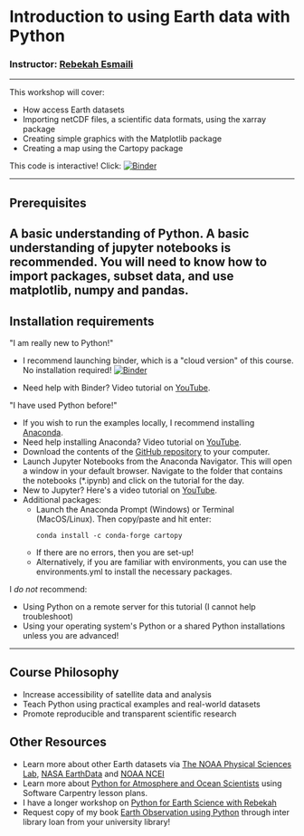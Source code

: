 # Introduction to using Earth data with Python

### Instructor: [Rebekah Esmaili](http://www.rebekahesmaili.com)

---

This workshop will cover:

* How access Earth datasets
* Importing netCDF files, a scientific data formats, using the xarray package
* Creating simple graphics with the Matplotlib package
* Creating a map using the Cartopy package

This code is interactive! Click:
[![Binder](https://mybinder.org/badge_logo.svg)](https://mybinder.org/v2/gh/modern-tools-workshop/AGU-python-workshop-2020/HEAD)

---

## Prerequisites
A basic understanding of Python. A basic understanding of jupyter notebooks is recommended. You will need to know how to import packages, subset data, and use matplotlib, numpy and pandas.
---

## Installation requirements

"I am really new to Python!"

* I recommend launching binder, which is a "cloud version" of this course. No installation required!
[![Binder](https://mybinder.org/badge_logo.svg)](https://mybinder.org/v2/gh/modern-tools-workshop/AGU-python-workshop-2020/HEAD)

* Need help with Binder? Video tutorial on [YouTube](https://youtu.be/3BrfFe4HsAw).

"I have used Python before!"

* If you wish to run the examples locally, I recommend installing [Anaconda](https://www.anaconda.com/products/individual).
* Need help installing Anaconda? Video tutorial on [YouTube](https://youtu.be/zxSQCXXvOIM).
* Download the contents of the [GitHub repository](https://github.com/modern-tools-workshop/AGU-python-workshop-2020) to your computer.
* Launch Jupyter Notebooks from the Anaconda Navigator. This will open a window in your default browser. Navigate to the folder that contains the notebooks (*.ipynb) and click on the tutorial for the day.
* New to Jupyter? Here's a video tutorial on [YouTube](https://youtu.be/gmMCuR9JPpY).
* Additional packages:
  * Launch the Anaconda Prompt (Windows) or Terminal (MacOS/Linux). Then copy/paste and hit enter:
    ```
    conda install -c conda-forge cartopy
    ```
  * If there are no errors, then you are set-up!
  * Alternatively, if you are familiar with environments, you can use the environments.yml to install the necessary packages.

I *do not* recommend:
* Using Python on a remote server for this tutorial (I cannot help troubleshoot)
* Using your operating system's Python or a shared Python installations unless you are advanced!

---
## Course Philosophy

* Increase accessibility of satellite data and analysis
* Teach Python using practical examples and real-world datasets
* Promote reproducible and transparent scientific research

## Other Resources

* Learn more about other Earth datasets via [The NOAA Physical Sciences Lab](https://www.psl.noaa.gov/data/gridded/), [NASA EarthData](https://earthdata.nasa.gov/) and [NOAA NCEI](https://www.ncei.noaa.gov/)
* Learn more about [Python for Atmosphere and Ocean Scientists](https://carpentries-lab.github.io/python-aos-lesson/) using Software Carpentry lesson plans.
* I have a longer workshop on [Python for Earth Science with Rebekah](https://youtube.com/playlist?list=PLlcgQ3Rl-9fR4oOmfeKPKHuk2Lj57bNJy)
* Request copy of my book [Earth Observation using Python](https://www.wiley.com/en-us/Earth+Observation+using+Python%3A+A+Practical+Programming+Guide-p-9781119606888) through inter library loan from your university library!
